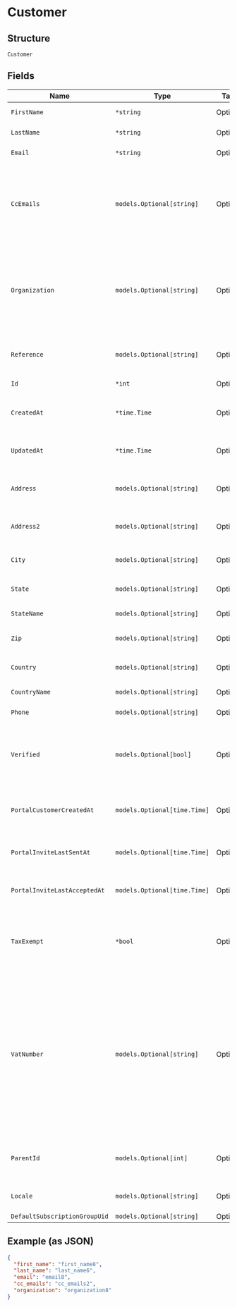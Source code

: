 
# Customer

## Structure

`Customer`

## Fields

| Name | Type | Tags | Description |
|  --- | --- | --- | --- |
| `FirstName` | `*string` | Optional | The first name of the customer |
| `LastName` | `*string` | Optional | The last name of the customer |
| `Email` | `*string` | Optional | The email address of the customer |
| `CcEmails` | `models.Optional[string]` | Optional | A comma-separated list of emails that should be cc’d on all customer communications (i.e. “joe@example.com, sue@example.com”) |
| `Organization` | `models.Optional[string]` | Optional | The organization of the customer. If no value, `null` or empty string is provided, `organization` will be populated with the customer's first and last name, separated with a space. |
| `Reference` | `models.Optional[string]` | Optional | The unique identifier used within your own application for this customer |
| `Id` | `*int` | Optional | The customer ID in Chargify |
| `CreatedAt` | `*time.Time` | Optional | The timestamp in which the customer object was created in Chargify |
| `UpdatedAt` | `*time.Time` | Optional | The timestamp in which the customer object was last edited |
| `Address` | `models.Optional[string]` | Optional | The customer’s shipping street address (i.e. “123 Main St.”) |
| `Address2` | `models.Optional[string]` | Optional | Second line of the customer’s shipping address i.e. “Apt. 100” |
| `City` | `models.Optional[string]` | Optional | The customer’s shipping address city (i.e. “Boston”) |
| `State` | `models.Optional[string]` | Optional | The customer’s shipping address state (i.e. “MA”) |
| `StateName` | `models.Optional[string]` | Optional | The customer's full name of state |
| `Zip` | `models.Optional[string]` | Optional | The customer’s shipping address zip code (i.e. “12345”) |
| `Country` | `models.Optional[string]` | Optional | The customer shipping address country |
| `CountryName` | `models.Optional[string]` | Optional | The customer's full name of country |
| `Phone` | `models.Optional[string]` | Optional | The phone number of the customer |
| `Verified` | `models.Optional[bool]` | Optional | Is the customer verified to use ACH as a payment method. Available only on Authorize.Net gateway |
| `PortalCustomerCreatedAt` | `models.Optional[time.Time]` | Optional | The timestamp of when the Billing Portal entry was created at for the customer |
| `PortalInviteLastSentAt` | `models.Optional[time.Time]` | Optional | The timestamp of when the Billing Portal invite was last sent at |
| `PortalInviteLastAcceptedAt` | `models.Optional[time.Time]` | Optional | The timestamp of when the Billing Portal invite was last accepted |
| `TaxExempt` | `*bool` | Optional | The tax exempt status for the customer. Acceptable values are true or 1 for true and false or 0 for false. |
| `VatNumber` | `models.Optional[string]` | Optional | The VAT business identification number for the customer. This number is used to determine VAT tax opt out rules. It is not validated when added or updated on a customer record. Instead, it is validated via VIES before calculating taxes. Only valid business identification numbers will allow for VAT opt out. |
| `ParentId` | `models.Optional[int]` | Optional | The parent ID in Chargify if applicable. Parent is another Customer object. |
| `Locale` | `models.Optional[string]` | Optional | The locale for the customer to identify language-region |
| `DefaultSubscriptionGroupUid` | `models.Optional[string]` | Optional | - |

## Example (as JSON)

```json
{
  "first_name": "first_name8",
  "last_name": "last_name6",
  "email": "email8",
  "cc_emails": "cc_emails2",
  "organization": "organization8"
}
```

